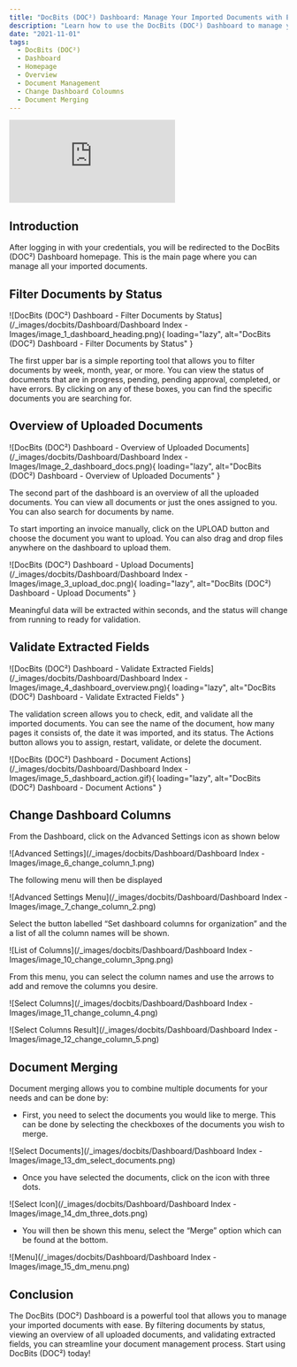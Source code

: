 ```yaml
---
title: "DocBits (DOC²) Dashboard: Manage Your Imported Documents with Ease"
description: "Learn how to use the DocBits (DOC²) Dashboard to manage your imported documents with ease. Filter documents by status, view an overview of all uploaded documents, and validate extracted fields. Start using DocBits (DOC²) today!"
date: "2021-11-01"
tags:
  - DocBits (DOC²)
  - Dashboard
  - Homepage
  - Overview
  - Document Management
  - Change Dashboard Coloumns
  - Document Merging
---
```


<div class='video-container'>
  <iframe src="https://www.youtube.com/embed/VIDEO_ID_HERE" frameborder="0" allowfullscreen></iframe>
</div>

## Introduction

After logging in with your credentials, you will be redirected to the DocBits (DOC²) Dashboard homepage. This is the main page where you can manage all your imported documents.

## Filter Documents by Status

![DocBits (DOC²) Dashboard - Filter Documents by Status](/_images/docbits/Dashboard/Dashboard Index - Images/image_1_dashboard_heading.png){ loading="lazy", alt="DocBits (DOC²) Dashboard - Filter Documents by Status" }

The first upper bar is a simple reporting tool that allows you to filter documents by week, month, year, or more. You can view the status of documents that are in progress, pending, pending approval, completed, or have errors. By clicking on any of these boxes, you can find the specific documents you are searching for.

## Overview of Uploaded Documents

![DocBits (DOC²) Dashboard - Overview of Uploaded Documents](/_images/docbits/Dashboard/Dashboard Index - Images/Image_2_dashboard_docs.png){ loading="lazy", alt="DocBits (DOC²) Dashboard - Overview of Uploaded Documents" }

The second part of the dashboard is an overview of all the uploaded documents. You can view all documents or just the ones assigned to you. You can also search for documents by name.

To start importing an invoice manually, click on the UPLOAD button and choose the document you want to upload. You can also drag and drop files anywhere on the dashboard to upload them.

![DocBits (DOC²) Dashboard - Upload Documents](/_images/docbits/Dashboard/Dashboard Index - Images/image_3_upload_doc.png){ loading="lazy", alt="DocBits (DOC²) Dashboard - Upload Documents" }

Meaningful data will be extracted within seconds, and the status will change from running to ready for validation.

## Validate Extracted Fields

![DocBits (DOC²) Dashboard - Validate Extracted Fields](/_images/docbits/Dashboard/Dashboard Index - Images/image_4_dashboard_overview.png){ loading="lazy", alt="DocBits (DOC²) Dashboard - Validate Extracted Fields" }

The validation screen allows you to check, edit, and validate all the imported documents. You can see the name of the document, how many pages it consists of, the date it was imported, and its status. The Actions button allows you to assign, restart, validate, or delete the document.

![DocBits (DOC²) Dashboard - Document Actions](/_images/docbits/Dashboard/Dashboard Index - Images/image_5_dashboard_action.gif){ loading="lazy", alt="DocBits (DOC²) Dashboard - Document Actions" }

## Change Dashboard Columns

From the Dashboard, click on the Advanced Settings icon as shown below

![Advanced Settings](/_images/docbits/Dashboard/Dashboard Index - Images/image_6_change_column_1.png)

The following menu will then be displayed

![Advanced Settings Menu](/_images/docbits/Dashboard/Dashboard Index - Images/image_7_change_column_2.png)

Select the button labelled “Set dashboard columns for organization” and the a list of all the column names will be shown.

![List of Columns](/_images/docbits/Dashboard/Dashboard Index - Images/image_10_change_column_3png.png)

From this menu, you can select the column names and use the arrows to add and remove the columns you desire.

![Select Columns](/_images/docbits/Dashboard/Dashboard Index - Images/image_11_change_column_4.png)

![Select Columns Result](/_images/docbits/Dashboard/Dashboard Index - Images/image_12_change_column_5.png)

## Document Merging

Document merging allows you to combine multiple documents for your needs and can be done by:

- First, you need to select the documents you would like to merge. This can be done by selecting the checkboxes of the documents you wish to merge.

![Select Documents](/_images/docbits/Dashboard/Dashboard Index - Images/image_13_dm_select_documents.png)

- Once you have selected the documents, click on the icon with three dots.

![Select Icon](/_images/docbits/Dashboard/Dashboard Index - Images/image_14_dm_three_dots.png)

- You will then be shown this menu, select the “Merge” option which can be found at the bottom.

![Menu](/_images/docbits/Dashboard/Dashboard Index - Images/image_15_dm_menu.png)

## Conclusion

The DocBits (DOC²) Dashboard is a powerful tool that allows you to manage your imported documents with ease. By filtering documents by status, viewing an overview of all uploaded documents, and validating extracted fields, you can streamline your document management process. Start using DocBits (DOC²) today!
